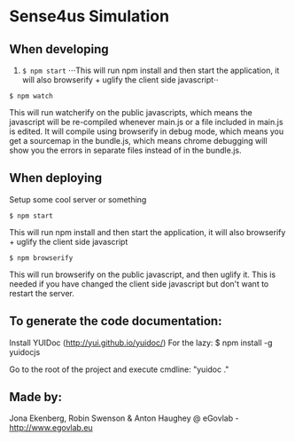 # Sense4us Simulation

## When developing
1. ```$ npm start```
⋅⋅⋅This will run npm install and then start the application, it will also browserify + uglify the client side javascript⋅⋅

```
$ npm watch
```
This will run watcherify on the public javascripts, which means the javascript will be re-compiled whenever main.js or a file included in main.js is edited. It will compile using browserify in debug mode, which means you get a sourcemap in the bundle.js, which means chrome debugging will show you the errors in separate files instead of in the bundle.js.

## When deploying
Setup some cool server or something

```
$ npm start
```
This will run npm install and then start the application, it will also browserify + uglify the client side javascript

```
$ npm browserify
```
This will run browserify on the public javascript, and then uglify it. This is needed if you have changed the client side javascript but don't want to restart the server.

## To generate the code documentation:
Install YUIDoc (http://yui.github.io/yuidoc/)
	For the lazy: $ npm install -g yuidocjs

Go to the root of the project and execute cmdline: "yuidoc ."

## Made by:
Jona Ekenberg, Robin Swenson & Anton Haughey
@ eGovlab - http://www.egovlab.eu